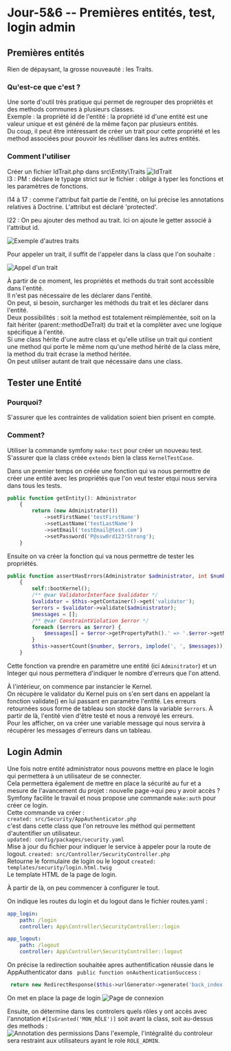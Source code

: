 # Jour-5&amp;6 -- Premières entités, test, login admin

## Premières entités
Rien de dépaysant, la grosse nouveauté : les Traits.

### Qu'est-ce que c'est ?
Une sorte d'outil très pratique qui permet de regrouper des propriétés et des methods communes à plusieurs classes.  
Exemple : la propriété id de l'entité : la propriété id d'une entité est une valeur unique et est généré de la même façon par plusieurs entités.  
Du coup, il peut être intéressant de créer un trait pour cette propriété et les method associées pour pouvoir les réutiliser dans les autres entités.
### Comment l'utiliser
Créer un fichier IdTrait.php dans src\Entity\Traits
![IdTrait](../images/IdTrait.png)  
l3 : PM : déclare le typage strict sur le fichier : oblige à typer les fonctions et les paramètres de fonctions.

l14 à 17 : comme l'attribut fait partie de l'entité, on lui précise les annotations relatives à Doctrine. L'attribut est déclaré 'protected'.

l22 : On peu ajouter des method au trait. Ici on ajoute le getter associé à l'attribut id.

![Exemple d'autres traits](../images/exempleSupTraits.png)

Pour appeler un trait, il suffit de l'appeler dans la class que l'on souhaite :

![Appel d'un trait](../images/appelTrait.png)

À partir de ce moment, les propriétés et methods du trait sont accéssible dans l'entité.  
Il n'est pas nécessaire de les déclarer dans l'entité.  
On peut, si besoin, surcharger les méthods du trait et les déclarer dans l'entité.  
Deux possibilités : soit la method est totalement réimplémentée, soit on la fait hériter (parent::methodDeTrait) du trait 
et la complèter avec une logique spécifique à l'entité.  
Si une class hérite d'une autre class et qu'elle utilise un trait qui contient une method qui porte le même nom qu'une 
method hérité de la class mère, la method du trait écrase la method héritée.  
On peut utiliser autant de trait que nécessaire dans une class.

## Tester une Entité
### Pourquoi?  
S'assurer que les contraintes de validation soient bien prisent en compte.  
### Comment?
Utiliser la commande symfony `make:test` pour créer un nouveau test.  
S'assurer que la class créée `extends` bien la class `KernelTestCase`.  

Dans un premier temps on créée une fonction qui va nous permettre de créer une entité avec les propriétés que l'on veut tester etqui nous servira dans tous les tests.  
```PHP
public function getEntity(): Administrator
    {
        return (new Administrator())
            ->setFirstName('testFirstName')
            ->setLastName('testLastName')
            ->setEmail('testEmail@test.com')
            ->setPassword('P@ssw0rd123!Strong');
    }
```

Ensuite on va créer la fonction qui va nous permettre de tester les propriétés.  
```PHP
public function assertHasErrors(Administrator $administrator, int $number = 0): void
    {
        self::bootKernel();
        /** @var ValidatorInterface $validator */
        $validator = $this->getContainer()->get('validator');
        $errors = $validator->validate($administrator);
        $messages = [];
        /** @var ConstraintViolation $error */
        foreach ($errors as $error) {
            $messages[] = $error->getPropertyPath().' => '.$error->getMessage();
        }
        $this->assertCount($number, $errors, implode(', ', $messages));
    }
```
Cette fonction va prendre en paramètre une entité (ici `Adminitrator`) et un Integer qui nous permettera d'indiquer le nombre d'erreurs que l'on attend.  

À l'intérieur, on commence par instancier le Kernel.  
On récupère le validator du Kernel puis on s'en sert dans en appelant la fonction validate() en lui passant en paramètre l'entité. Les erreurs retournées sous forme de tableau son stocké dans la variable `$errors`.
À partir de là, l'entité vien d'être testé et nous a renvoyé les erreurs.  
Pour les afficher, on va créer une variable message qui nous servira à récupérer les messages d'erreurs dans un tableau.




## Login Admin
Une fois notre entité administrator nous pouvons mettre en place le login qui permettera à un utilisateur de se connecter.  
Cela permettera également de mettre en place la sécurité au fur et a mesure de l'avancement du projet : nouvelle page->qui peu y avoir accès ?  
Symfony facilite le travail et nous propose une commande `make:auth` pour créer ce login.  
Cette commande va créer :  
`created: src/Security/AppAuthenticator.php`  
c'est dans cette class que l'on retrouve les méthod qui permettent d'autentifier un utilisateur.  
`updated: config/packages/security.yaml`  
Mise à jour du fichier pour indiquer le service à appeler pour la route de logout.
`created: src/Controller/SecurityController.php`  
Retourne le formulaire de login ou le logout
`created: templates/security/login.html.twig`  
Le template HTML de la page de login.

À partir de là, on peu commencer à configurer le tout.

On indique les routes du login et du logout dans le fichier routes.yaml :
```yaml
app_login:
    path: /login
    controller: App\Controller\SecurityController::login

app_logout:
    path: /logout
    controller: App\Controller\SecurityController::logout
```
On précise la redirection souhaitée apres authentification réussie dans le AppAuthenticator dans ` public function onAuthenticationSuccess` :

```PHP
 return new RedirectResponse($this->urlGenerator->generate('back_index'));
```
On met en place la page de login 
![Page de connexion](../images/login_page.png)

Ensuite, on détermine dans les controlers quels rôles y ont accès avec l'annotation `#[IsGranted('MON_RÔLE')]` soit avant la class, soit au-dessus des methods :  
![Annotation des permissions](../images/IsGranted.png)
Dans l'exemple, l'intégralité du controleur sera restraint aux utilisateurs ayant le role `ROLE_ADMIN`.